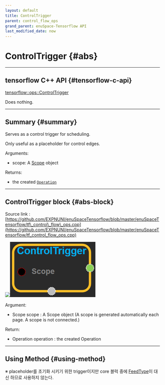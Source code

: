 ```yaml
--- 
layout: default 
title: ControlTrigger 
parent: control_flow_ops 
grand_parent: enuSpace-Tensorflow API 
last_modified_date: now 
--- 
```


# ControlTrigger {#abs}

---

## tensorflow C++ API {#tensorflow-c-api}

[tensorflow::ops::ControlTrigger](https://www.tensorflow.org/api_docs/cc/class/tensorflow/ops/control-trigger.html)

Does nothing.

---

## Summary {#summary}

Serves as a control trigger for scheduling.

Only useful as a placeholder for control edges.

Arguments:

* scope: A [Scope](https://www.tensorflow.org/api_docs/cc/class/tensorflow/scope.html#classtensorflow_1_1_scope) object

Returns:

* the created [`Operation`](https://www.tensorflow.org/api_docs/cc/class/tensorflow/operation.html#classtensorflow_1_1_operation)

---

## ControlTrigger block {#abs-block}

Source link :[https://github.com/EXPNUNI/enuSpaceTensorflow/blob/master/enuSpaceTensorflow/tf\_control\_flow\_ops.cpp](https://github.com/EXPNUNI/enuSpaceTensorflow/blob/master/enuSpaceTensorflow/tf_control_flow_ops.cpp)

![](../assets/tf_control_flow_ops/controltrigger1.png)![](../assets/control_flow_ops/controltrigger1.png)

Argument:

* Scope scope : A Scope object \(A scope is generated automatically each page. A scope is not connected.\)

Return:

* Operation operation : the created Operation

---

## Using Method {#using-method}

※ placeholder를 초기화 시키기 위한 trigger이지만 core 블럭 중에 [FeedType](https://expnuni.gitbooks.io/enuspacetensorflow/content/core/feedtype.html)이 대신 하므로 사용하지 않는다.

